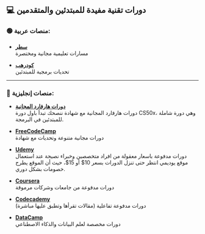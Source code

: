 ## 💻 دورات تقنية مفيدة للمبتدئين والمتقدمين

### 🟢 منصات عربية:

- **[سطر](https://satr.codes/)**  
  مسارات تعليمية مجانية ومختصرة

- **[كودرهب](https://coderhub.sa/)**  
  تحديات برمجية للمبتدئين

---

### 🔵 منصات إنجليزية:

- **[دورات هارفارد المجانية](https://elcato.sb.sa/posts/harvard-courses)**  
  دورات هارفارد المجانية مع شهادة
  ننصحك تبدأ باول دورة CS50x، وهي دورة شاملة للمبتدئين في البرمجة.

- **[FreeCodeCamp](https://www.freecodecamp.org/learn/)**  
  دورات مجانية متنوعة وتحديات مع شهادة

- **[Udemy](https://www.udemy.com/)**  
  دورات مدفوعة باسعار معقولة من افراد متخصصين وخبراء
  نصيحة عند استعمال موقع يوديمي انتظر حتى تنزل الدورات بسعر 10$ أو 15$، حيث أن الموقع يطرح خصومات بشكل دوري.

- **[Coursera](https://www.coursera.org/)**  
  دورات مدفوعة من جامعات وشركات مرموقة

- **[Codecademy](https://www.codecademy.com/)**  
  دورات مدفوعة تفاعلية (مقالات تقرأها وتطبق عليها مباشرة)

- **[DataCamp](https://www.datacamp.com/)**  
  دورات مخصصة لعلم البيانات والذكاء الاصطناعي
